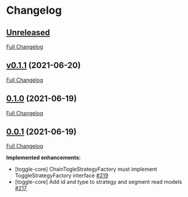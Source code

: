 # Changelog

## [Unreleased](https://github.com/pheature-flags/pheature-flags/tree/HEAD)

[Full Changelog](https://github.com/pheature-flags/pheature-flags/compare/v0.1.1...HEAD)

## [v0.1.1](https://github.com/pheature-flags/pheature-flags/tree/v0.1.1) (2021-06-20)

[Full Changelog](https://github.com/pheature-flags/pheature-flags/compare/0.1.0...v0.1.1)

## [0.1.0](https://github.com/pheature-flags/pheature-flags/tree/0.1.0) (2021-06-19)

[Full Changelog](https://github.com/pheature-flags/pheature-flags/compare/0.0.1...0.1.0)

## [0.0.1](https://github.com/pheature-flags/pheature-flags/tree/0.0.1) (2021-06-19)

[Full Changelog](https://github.com/pheature-flags/pheature-flags/compare/4efde1b91949256bf8d3b3baf7546150ddcc0e90...0.0.1)

**Implemented enhancements:**

- \[toggle-core\] ChainTogleStrategyFactory must implement ToggleStrategyFactory interface [\#219](https://github.com/pheature-flags/pheature-flags/issues/219)
- \[toggle-core\] Add id and type to strategy and segment read models [\#217](https://github.com/pheature-flags/pheature-flags/issues/217)
